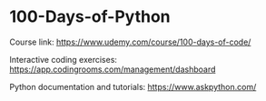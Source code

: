 # 100-Days-of-Python
Course link: https://www.udemy.com/course/100-days-of-code/

Interactive coding exercises: https://app.codingrooms.com/management/dashboard

Python documentation and tutorials: https://www.askpython.com/
